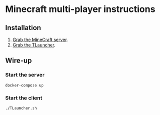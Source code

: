 # Minecraft multi-player instructions

## Installation

1. [Grab the MineCraft server](https://github.com/itzg/docker-minecraft-server/).
2. [Grab the TLauncher](https://tlauncher.org/en/install-java.html).

## Wire-up

### Start the server

```shell-script
docker-compose up
```

### Start the client

```shell-script
./TLauncher.sh
```
